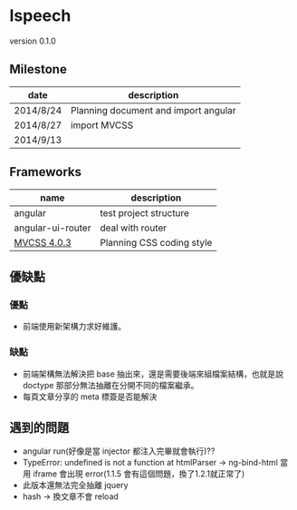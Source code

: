 Ispeech
========

version 0.1.0

## Milestone
date| description|
---|---|
2014/8/24 | Planning document and import angular
2014/8/27 | import MVCSS
2014/9/13 |


## Frameworks
name| description|
---|---|
angular| test project structure
angular-ui-router | deal with router
[MVCSS 4.0.3](http://mvcss.ycnets.com/)| Planning CSS coding style

## 優缺點
### 優點
* 前端使用新架構力求好維護。

### 缺點
* 前端架構無法解決把 base 抽出來，還是需要後端來組檔案結構，也就是說 doctype 那部分無法抽離在分開不同的檔案繼承。
* 每頁文章分享的 meta 標簽是否能解決

## 遇到的問題
* angular run(好像是當 injector 都注入完畢就會執行)??
* TypeError: undefined is not a function at htmlParser -> ng-bind-html 當用 iframe 會出現 error(1.1.5 會有這個問題，換了1.2.1就正常了)
* 此版本還無法完全抽離 jquery
* hash -> 換文章不會 reload
